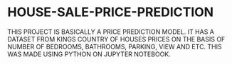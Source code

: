 # HOUSE-SALE-PRICE-PREDICTION

THIS PROJECT IS BASICALLY A PRICE PREDICTION MODEL.
IT HAS A DATASET FROM KINGS COUNTRY OF HOUSES PRICES ON THE BASIS OF  NUMBER OF BEDROOMS, BATHROOMS, PARKING, VIEW AND ETC.
THIS WAS MADE USING PYTHON ON JUPYTER NOTEBOOK.
